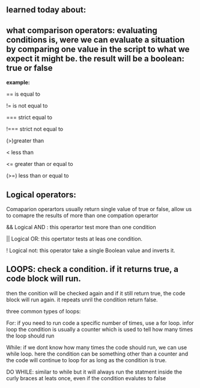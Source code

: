 ## learned today about:

## what comparison operators: evaluating conditions is, were we can evaluate a situation by comparing one value in the script to what we expect it might be. the result will be a boolean: true or false

**example:**

== is equal to

!= is not equal to

=== strict equal to

!=== strict not equal to

(>)greater than

< less than

<= greater than or equal to

(>=) less than or equal to


## Logical operators:

Comaparion operartors usually return single value of true or false, allow us to comapre the results of more than one compation operartor

&& Logical AND : this operartor test more than one condition

|| Logical OR: this opertator tests at leas one condition.

! Logical not: this operator take a single Boolean value and inverts it.

## LOOPS: check a condition. if it returns true, a code block will run.
then the conition will be checked again and if it still return true, the code block will run again.
it repeats unril the condition return false.

three common types of loops:

For: if you need to run code a specific number of times, use a for loop.
infor loop the condition is usually a counter which is used to tell how many times the loop should run

While: if we dont know how many times the code should run, we can use while loop.
here the condition can be something other than a counter and the code will continue to loop for as long as the condition is true.

DO WHILE: similar to while but it will always run the statment inside the curly braces at leats once, even if the condition evalutes to false